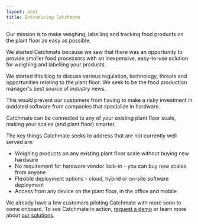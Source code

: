 ```yaml
---
layout: post
title: Introducing Catchmate
---
```


Our mission is to make weighing, labelling and tracking food products on the plant floor as easy as possible.

We started Catchmate because we saw that there was an opportunity to provide smaller food processors with an inexpensive, easy-to-use solution for weighing and labelling your products.

We started this blog to discuss various regulation, technology, threats and opportunities relating to the plant floor. We seek to be the food production manager's best source of industry news.

This would prevent our customers from having to make a risky investment in outdated software from companies that specialize in hardware.

Catchmate can be connected to any of your existing plant floor scale, making your scales (and plant floor) smarter.

The key things Catchmate seeks to address that are not currently well served are:
+ Weighing products on any existing plant floor scale without buying new hardware
+ No requirement for hardware vendor lock-in - you can buy new scales from anyone
+ Flexible deployment options - cloud, hybrid or on-site software deployment
+ Access from any device on the plant floor, in the office and mobile

We already have a few customers piloting Catchmate with more soon to come onboard. To see Catchmate in action, [request a demo](mailto:hello@catchmate.ca?Subject=Catchmate%20Demo) or learn more about [our solutions](https://catchmate.ca/#solution).
